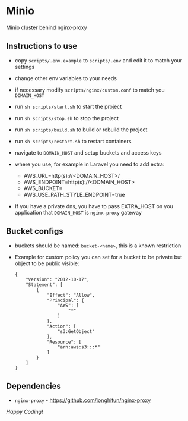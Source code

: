 # Minio

Minio cluster behind nginx-proxy

## Instructions to use

- copy `scripts/.env.example` to `scripts/.env` and edit it to match your settings
- change other env variables to your needs
- if necessary modify `scripts/nginx/custom.conf` to match you `DOMAIN_HOST`
- run `sh scripts/start.sh` to start the project
- run `sh scripts/stop.sh` to stop the project
- run `sh scripts/build.sh` to build or rebuild the project
- run `sh scripts/restart.sh` to restart containers
- navigate to `DOMAIN_HOST` and setup buckets and access keys
- where you use, for example in Laravel you need to add extra:

    - AWS_URL=http(s)://<DOMAIN_HOST>/<bucket>
    - AWS_ENDPOINT=http(s)://<DOMAIN_HOST>
    - AWS_BUCKET=<bucket>
    - AWS_USE_PATH_STYLE_ENDPOINT=true

- If you have a private dns, you have to pass EXTRA_HOST on you application that `DOMAIN_HOST` is `nginx-proxy` gateway

## Bucket configs

- buckets should be named: `bucket-<name>`, this is a known restriction
- Example for custom policy you can set for a bucket to be private but object to be public visible:

      {
          "Version": "2012-10-17",
          "Statement": [
              {
                  "Effect": "Allow",
                  "Principal": {
                      "AWS": [
                          "*"
                      ]
                  },
                  "Action": [
                      "s3:GetObject"
                  ],
                  "Resource": [
                      "arn:aws:s3:::*"
                  ]
              }
          ]
      }

## Dependencies

- `nginx-proxy` - https://github.com/ionghitun/nginx-proxy

_Happy Coding!_
